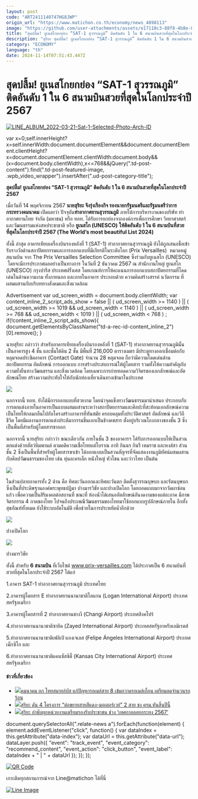 ```yaml
---
layout: post
code: "ART2411140747HG8JWP"
origin_url: "https://www.matichon.co.th/economy/news_4898113"
image: "https://github.com/user-attachments/assets/e17118c3-88f8-4b8e-8363-b7197587874b"
title: "สุดปลื้ม! ยูเนสโกยกย่อง “SAT-1 สุวรรณภูมิ” ติดอันดับ 1 ใน 6 สนามบินสวยที่สุดในโลกประจำปี 2567"
description: "สุริยะ สุดปลื้ม! ยูเนสโกยกย่อง “SAT-1 สุวรรณภูมิ” ติดอันดับ 1 ใน 6 สนามบินสวยที่สุดในโลกประจำปี 2567"
category: "ECONOMY"
language: "th"
date: 2024-11-14T07:51:43.447Z
---
```


# สุดปลื้ม! ยูเนสโกยกย่อง “SAT-1 สุวรรณภูมิ” ติดอันดับ 1 ใน 6 สนามบินสวยที่สุดในโลกประจำปี 2567

[![](https://www.matichon.co.th/wp-content/uploads/2024/11/LINE_ALBUM_2022-03-21-Sat-1-Selected-Photo-Arch-ID.jpg "LINE_ALBUM_2022-03-21-Sat-1-Selected-Photo-Arch-ID")](https://www.matichon.co.th/wp-content/uploads/2024/11/LINE_ALBUM_2022-03-21-Sat-1-Selected-Photo-Arch-ID.jpg)

var x=0;self.innerHeight?x=self.innerWidth:document.documentElement&&document.documentElement.clientHeight?x=document.documentElement.clientWidth:document.body&&(x=document.body.clientWidth),x<=768&&jQuery(".td-post-content").find(".td-post-featured-image, .wpb\_video\_wrapper").insertAfter(".ud-post-category-title");

**สุดปลื้ม! ยูเนสโกยกย่อง “SAT-1 สุวรรณภูมิ” ติดอันดับ 1 ใน 6 สนามบินสวยที่สุดในโลกประจำปี 2567**

เมื่อวันที่ 14 พฤศจิกายน 2567 **นายสุริยะ จึงรุ่งเรืองกิจ รองนายกรัฐมนตรีและรัฐมนตรีว่าการกระทรวงคมนาคม** เปิดเผยว่า ปัจจุบัน**ท่าอากาศยานสุวรรณภูมิ** ภายใต้การบริหารงานของบริษัท ท่าอากาศยานไทย จำกัด (มหาชน) หรือ ทอท. ได้รับการยกย่องจากองค์การเพื่อการศึกษา วิทยาศาสตร์ และวัฒนธรรมแห่งสหประชาชาติ หรือ **ยูเนสโก (UNESCO)** **ให้ติดอันดับ 1 ใน 6 สนามบินที่สวยที่สุดในโลกประจำปี 2567 (The World’s most beautiful List 2024)**

ทั้งนี้ ล่าสุด อาคารเทียบเครื่องบินรองหลังที่ 1 (SAT-1) ท่าอากาศยานสุวรรณภูมิ ยังได้ถูกเสนอชื่อเข้ารับรางวัลด้านสถาปัตยกรรมและการออกแบบที่มีเกียรติในระดับโลก (Prix Versailles)  หมวดหมู่สนามบิน จาก The Prix Versailles Selection Committee ซึ่งร่วมกับยูเนสโก (UNESCO)  โดยจะมีการประกาศผลอย่างเป็นทางการ ในวันที่ 2 ธันวาคม 2567 ณ สำนักงานใหญ่ ยูเนสโก (UNESCO) กรุงปารีส ประเทศฝรั่งเศส โดยเกณฑ์การให้คะแนนการออกแบบสถาปัตยกรรมที่โดดเด่นในด้านความงาม ทั้งภายนอก และภายในอาคาร ประกอบด้วย ความคิดสร้างสรรค์ นวัตกรรม ที่ผสมผสานกับบริบททางสังคมและสิ่งแวดล้อม

Advertisement var ud\_screen\_width = document.body.clientWidth; var content\_inline\_2\_script\_ads\_show = false || ( ud\_screen\_width >= 1140 ) || ( ud\_screen\_width >= 1019 && ud\_screen\_width < 1140 ) || ( ud\_screen\_width >= 768 && ud\_screen\_width < 1019 ) || ( ud\_screen\_width < 768 ) ; if(!content\_inline\_2\_script\_ads\_show){ document.getElementsByClassName("td-a-rec-id-content\_inline\_2")\[0\].remove(); }

นายสุริยะ กล่าวว่า สำหรับอาคารเทียบเครื่องบินรองหลังที่ 1 (SAT-1) ท่าอากาศยานสุวรรณภูมินั้น เป็นอาคารสูง 4 ชั้น และชั้นใต้ดิน 2 ชั้น มีพื้นที่ 216,000 ตารางเมตร มีประตูทางออกเชื่อมต่อกับหลุมจอดประชิดอาคาร (Contact Gate) จำนวน 28 หลุมจอด ถือว่ามีความโดดเด่นด้านสถาปัตยกรรม อัตลักษณ์ การออกแบบ การสร้างประสบการณ์ให้ผู้โดยสาร รวมทั้งให้ความสำคัญกับความยั่งยืนทางวัฒนธรรม และสิ่งแวดล้อม โดยเฉพาะการถ่ายทอดความวิจิตรของเอกลักษณ์และอัตลักษณ์ไทย สร้างความประทับใจให้กับนักท่องเที่ยวเดินทางเข้ามาในประเทศ

![](https://www.matichon.co.th/wp-content/uploads/2024/11/A23I1093.jpg)

นอกจากนี้ ทอท. ยังได้มีการออกแบบที่สวยงาม โดยนำจุดแข็งทางวัฒนธรรมมานำเสนอ ประกอบกับการตกแต่งภายในอาคารเป็นแบบผสมผสานระหว่างสถาปัตยกรรมและศิลปะที่สะท้อนเอกลักษณ์ความเป็นไทยให้กลมกลืนไปกับโครงสร้างอาคารที่ทันสมัย ครอบคลุมทั้งประวัติศาสตร์ อัตลักษณ์ และวิถีชีวิต โดยมีผลงานการตกแต่งประติมากรรมชิ้นเอกเป็นช้างคชสาร ตั้งอยู่บริเวณโถงกลางของชั้น 3 ซึ่งเป็นพื้นที่สำหรับผู้โดยสารขาออก

นอกจากนี้ นายสุริยะ กล่าวว่า ขณะเดียวกัน ภายในชั้น 3 ของอาคารฯ ได้รับการออกแบบให้เป็นสวนตกแต่งด้วยสัตว์หิมพานต์ ตามคติความเชื่อไทยแต่โบราณ อาทิ กินนร กินรี เหมราช และหงส์สา ส่วนชั้น 2 ซึ่งเป็นพื้นที่สำหรับผู้โดยสารขาเข้า ได้ออกแบบเป็นสวนสัญจรที่จัดแสดงงานภูมิทัศน์ผสมผสานกับศิลปวัฒนธรรมของไทย เช่น หุ่นละครเล็ก หนังใหญ่ หัวโขน และว่าวไทย เป็นต้น

![](https://www.matichon.co.th/wp-content/uploads/2024/11/463251753_981566497349326_8290799986542025259_n.jpg)

ในส่วนปลายอาคารทั้ง 2 ด้าน คือ ทิศตะวันออกและทิศตะวันตก ติดตั้งสุวรรณบุษบก และรัตนบุษบก ซึ่งเป็นที่ประดิษฐานองค์พระพุทธปฏิมา ปางมารวิชัย และปางเปิดโลก โดยถอดแบบมาจากวัดผาซ่อนแก้ว เพื่อความเป็นสิริมงคลต่อสถานที่ ขณะที่ ห้องน้ำได้เสนออัตลักษณ์อันงดงามของแต่ละภาค มีภาพจิตรกรรม 4 ภาคของไทย ไปจนถึงประเพณีวัฒนธรรมของไทยมาใช้ออกแบบรูปลักษณ์ภายใน อีกทั้ง สุขภัณฑ์ทั้งหมด ยังใช้ระบบอัตโนมัติ เพื่อช่วยในการประหยัดน้ำอีกด้วย

![](https://www.matichon.co.th/wp-content/uploads/2024/11/465713980_998338559005453_4965687600547345850_n.jpg)

ปางเปิดโลก

![](https://www.matichon.co.th/wp-content/uploads/2024/11/465733253_998338602338782_8139303445637662483_n.jpg)

ปางมารวิชัย

ทั้งนี้ สำหรับ **6 สนามบิน** ที่เว็บไซต์ www.prix-versailles.com ได้ประกาศเป็น 6 สนามบินที่สวยที่สุดในโลกประจำปี 2567 ได้แก่

1.อาคาร SAT-1 ท่าอากาศยานสุวรรณภูมิ ประเทศไทย

2.อาคารผู้โดยสาร E ท่าอากาศยานนานาชาติโลแกน (Logan International Airport) ประเทศสหรัฐอเมริกา

3.อาคารผู้โดยสารที่ 2 ท่าอากาศยานชางงี (Changi Airport) ประเทศสิงคโปร์

4.ท่าอากาศยานนานาชาติซายิด (Zayed International Airport) ประเทศสหรัฐอาหรับเอมิเรตส์

5.ท่าอากาศยานนานาชาติเฟลิเป้ แองเจเลส (Felipe Ángeles International Airport) ประเทศเม็กซิโก และ

6.ท่าอากาศยานนานาชาติแคนซัสซิตี้ (Kansas City International Airport) ประเทศสหรัฐอเมริกา

#### ข่าวที่เกี่ยวข้อง

*   [![](https://www.matichon.co.th/wp-content/uploads/2024/11/catsaa.jpg)คมนาคม ถก ไทยสมายล์บัส แก้ปัญหารถเมล์สาย 8 เข้มกวาดรถเมล์เถื่อน เตรียมลดจำนวนรถร้อน](https://www.matichon.co.th/economy/news_4897078)
*   [![](https://www.matichon.co.th/wp-content/uploads/2024/11/cats5.jpg)สุริยะ ดัน 4 โครงการ “ต่อขยายสายสีแดง-มอเตอร์เวย์” 2 สาย ชง ครม.ทันสิ้นปีนี้](https://www.matichon.co.th/economy/news_4896171)
*   [![](https://www.matichon.co.th/wp-content/uploads/2024/11/loy1.jpg)สุริยะ กำชับทุกหน่วยงานเตรียมรองรับประชาชน ช่วง ‘เทศกาลลอยกระทง 2567’](https://www.matichon.co.th/economy/news_4896000)

document.querySelectorAll(".relate-news a").forEach(function(element) { element.addEventListener("click", function() { var dataIndex = this.getAttribute("data-index"); var dataUrl = this.getAttribute("data-url"); dataLayer.push({ "event": "track\_event", "event\_category": "recommend\_content", "event\_action": "click\_button", "event\_label": dataIndex + " | " + dataUrl }); }); });

[![QR Code](https://www.matichon.co.th/wp-content/uploads/2023/07/wob1371z.jpg)](https://lin.ee/ht0nDxX)

เกาะติดทุกสถานการณ์จาก Line@matichon ได้ที่นี่

[![Line Image](https://www.matichon.co.th/wp-content/uploads/2023/07/th.png)](https://lin.ee/ht0nDxX)